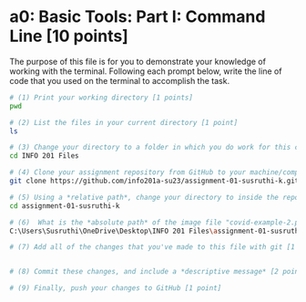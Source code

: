 # a0: Basic Tools: Part I: Command Line [10 points]

The purpose of this file is for you to demonstrate your knowledge of working with the terminal. Following each prompt below, write the line of code that you used on the terminal to accomplish the task.

```bash
# (1) Print your working directory [1 points]
pwd

# (2) List the files in your current directory [1 point]
ls

# (3) Change your directory to a folder in which you do work for this class (if you haven't created such a folder, please do so now — perhaps titled "INFO201") [1 point]
cd INFO 201 Files

# (4) Clone your assignment repository from GitHub to your machine/computer [1 point]
git clone https://github.com/info201a-su23/assignment-01-susruthi-k.git

# (5) Using a *relative path*, change your directory to inside the repository you just cloned [1 point]
cd assignment-01-susruthi-k

# (6)  What is the *absolute path* of the image file "covid-example-2.png"? (You can answer the absolute path on your own computer, or the absolute path only within the GitHub repository) [1 points]
C:\Users\Susruthi\OneDrive\Desktop\INFO 201 Files\assignment-01-susruthi-k\images\Covid-19-Visualizations\covid-example-2.png

# (7) Add all of the changes that you've made to this file with git [1 point]


# (8) Commit these changes, and include a *descriptive message* [2 points]

# (9) Finally, push your changes to GitHub [1 point]

```
